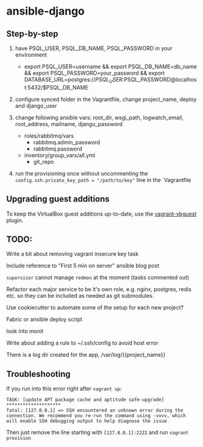 ansible-django
==============

Step-by-step
------------

1. have PSQL_USER, PSQL_DB_NAME, PSQL_PASSWORD in your environment
    * export PSQL_USER=username && export PSQL_DB_NAME=db_name && export PSQL_PASSWORD=your_password && export DATABASE_URL=postgres://$PSQL_USER:$PSQL_PASSWORD@localhost:5432/$PSQL_DB_NAME

2. configure synced folder in the Vagrantfile, change project_name, deploy and django_user

3. change following ansible vars:  root_dir, wsgi_path, logwatch_email, root_address, mailname, django_password
    * roles/rabbitmq/vars
        * rabbitmq.admin_password
        * rabbitmq.password
    * inventory/group_vars/all.yml
        * git_repo

4. run the provisioning once without uncommenting the `config.ssh.private_key_path = "/path/to/key"` line in the `Vagrantfile


Upgrading guest additions
-------------------------

To keep the VirtualBox guest additions up-to-date, use the [vagrant-vbguest](https://github.com/dotless-de/vagrant-vbguest) plugin.


TODO:
-----

Write a bit about removing vagrant insecure key task

Include reference to "First 5 min on server" ansible blog post

`supervisor` cannot manage `redmon` at the moment (tasks commented out)

Refactor each major service to be it's own role, e.g. nginx, postgres, redis etc. so they can be included as needed as git submodules.

Use cookiecutter to automate some of the setup for each new project?

Fabric or ansible deploy script

look into monit

Write about adding a rule to ~/.ssh/config to avoid host error

There is a log dir created for the app, /var/log/{{project_name}}


Troubleshooting
---------------

If you run into this error right after `vagrant up`:

```
TASK: [update APT package cache and aptitude safe-upgrade] ********************
fatal: [127.0.0.1] => SSH encountered an unknown error during the connection. We recommend you re-run the command using -vvvv, which will enable SSH debugging output to help diagnose the issue
```

Then just remove the line starting with `[127.0.0.1]:2222` and run `vagrant provision`
